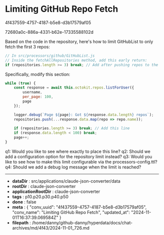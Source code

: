 # Limiting GitHub Repo Fetch

4f437559-4757-4187-b5e8-d3b17579af05

72680a0c-886a-4331-b62e-17335588102d

 Based on the code in the repository, here's how to limit GitHubList to only fetch the first 3 repos:

```javascript
// In src/processors/github/GitHubList.js
// Inside the fetchAllRepositories method, add this early return:
if (repositories.length >= 3) break; // Add after pushing repos to the array
```

Specifically, modify this section:

```javascript
while (true) {
    const response = await this.octokit.repos.listForUser({
        username,
        per_page: 100,
        page
    });

    logger.debug(`Page ${page}: Got ${response.data.length} repos`);
    repositories.push(...response.data.map(repo => repo.name));
    
    if (repositories.length >= 3) break; // Add this line
    if (response.data.length < 100) break;
    page++;
}
```

q1: Would you like to see where exactly to place this line?
q2: Should we add a configuration option for the repository limit instead?
q3: Would you like to see how to make this limit configurable via the processors-config.ttl?
q4: Should we add a debug log message when the limit is reached?

---

* **dataDir** : src/applications/claude-json-converter/data
* **rootDir** : claude-json-converter
* **applicationRootDir** : claude-json-converter
* **tags** : p10.p20.p30.p40.p50
* **done** : false
* **meta** : {
  "conv_uuid": "4f437559-4757-4187-b5e8-d3b17579af05",
  "conv_name": "Limiting GitHub Repo Fetch",
  "updated_at": "2024-11-01T16:37:39.069584Z"
}
* **filepath** : /home/danny/github-danny/hyperdata/docs/chat-archives/md/4f43/2024-11-01_726.md